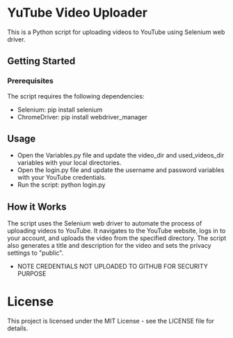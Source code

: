 
# YuTube Video Uploader 

This is a Python script for uploading videos to YouTube using Selenium web driver.

## Getting Started

### Prerequisites
The script requires the following dependencies:

* Selenium: pip install selenium
* ChromeDriver: pip install webdriver_manager
## Usage
* Open the Variables.py file and update the video_dir and used_videos_dir variables with your local directories.
* Open the login.py file and update the username and password variables with your YouTube credentials.
* Run the script: python login.py
## How it Works
The script uses the Selenium web driver to automate the process of uploading videos to YouTube. It navigates to the YouTube website, logs in to your account, and uploads the video from the specified directory. The script also generates a title and description for the video and sets the privacy settings to "public".
  * NOTE CREDENTIALS NOT UPLOADED TO GITHUB FOR SECURITY PURPOSE

# License
This project is licensed under the MIT License - see the LICENSE file for details.
